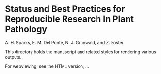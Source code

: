# Status and Best Practices for Reproducible Research In Plant Pathology

A. H. Sparks, E. M. Del Ponte, N. J. Grünwald, and Z. Foster

This directory holds the manuscript and related styles for rendering various
outputs.

For webviewing, see the HTML version, ...
